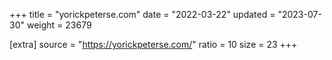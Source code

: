 +++
title = "yorickpeterse.com"
date = "2022-03-22"
updated = "2023-07-30"
weight = 23679

[extra]
source = "https://yorickpeterse.com/"
ratio = 10
size = 23
+++
